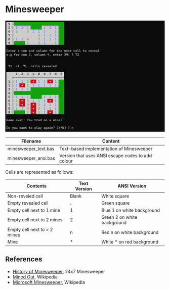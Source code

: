 # Minesweeper

<img src="https://github.com/davewalker5/RC2014/blob/main/Applications/Minesweeper/Minesweeper.png" alt="Minesweeper" width="600">

| Filename             | Content                                           |
| -------------------- | ------------------------------------------------- |
| minesweeper_text.bas | Text-based implementation of Minesweeper          |
| minesweeper_ansi.bas | Version that uses ANSI escape codes to add colour |

Cells are represented as follows:

| Contents                     | Text Version | ANSI Version                |
| ---------------------------- | ------------ | --------------------------- |
| Non-reveled cell             | Blank        | White square                |
| Empty revealed cell          | .            | Green square                |
| Empty cell next to 1 mine    | 1            | Blue 1 on white background  |
| Empty cell next to 2 mines   | 2            | Green 2 on white background |
| Empty cell next to > 2 mines | n            | Red n on white background   |
| Mine                         | \*           | White \* on red background  |

## References

- [History of Minesweeper](https://www.247minesweeper.com/news/history-of-minesweeper/), 24x7 Minesweeper
- [Mined Out](https://en.wikipedia.org/wiki/Mined-Out), Wikipedia
- [Microsoft Minesweeper](https://en.wikipedia.org/wiki/Microsoft_Minesweeper), Wikipedia
